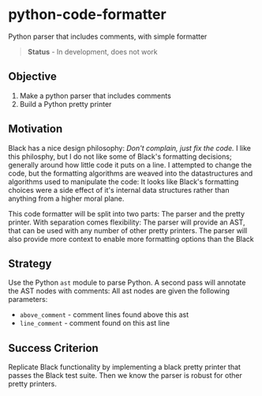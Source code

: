 # python-code-formatter

Python parser that includes comments, with simple formatter

> **Status** - In development, does not work 

## Objective

1. Make a python parser that includes comments
2. Build a Python pretty printer


## Motivation

Black has a nice design philosophy: *Don't complain, just fix the code.*  I like this philosphy, but I do not like some of Black's formatting decisions; generally around how little code it puts on a line.  I attempted to change the code, but the formatting algorithms are weaved into the datastructures and algorithms used to manipulate the code: It looks like Black's formatting choices were a side effect of it's internal data structures rather than anything from a higher moral plane.

This code formatter will be split into two parts: The parser and the pretty printer. With separation comes flexibility: The parser will provide an AST, that can be used with any number of other pretty printers. The parser will also provide more context to enable more formatting options than the Black 

## Strategy

Use the Python `ast` module to parse Python. A second pass will annotate the AST nodes with comments:
All ast nodes are given the following parameters:

* `above_comment` - comment lines found above this ast
* `line_comment` - comment found on this ast line

## Success Criterion

Replicate Black functionality by implementing a black pretty printer that passes the Black test suite.  Then we know the parser is robust for other pretty printers. 

